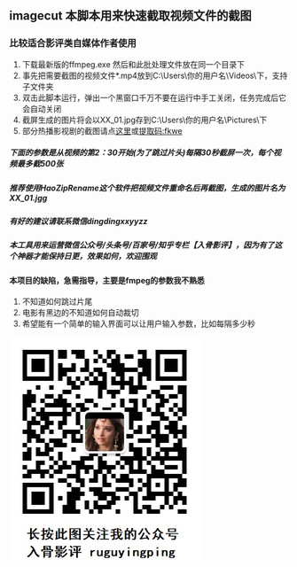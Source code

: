 ## imagecut 本脚本用来快速截取视频文件的截图
### 比较适合影评类自媒体作者使用
1. 下载最新版的ffmpeg.exe 然后和此批处理文件放在同一个目录下
2. 事先把需要截图的视频文件*.mp4放到C:\Users\你的用户名\Videos\下，支持子文件夹
3. 双击此脚本运行，弹出一个黑窗口千万不要在运行中手工关闭，任务完成后它会自动关闭
4. 截屏生成的图片将会以XX_01.jpg存到C:\Users\你的用户名\Pictures\下
5. 部分热播影视剧的截图请点[这里](https://shimo.im/docs/Px6JDYGrpQrprcvx "需要百度网盘app扫一扫")或[提取码:fkwe](https://pan.baidu.com/s/1gnQOtehnlERcic7B2iqz0A "提取码:fkwe 复制这段内容后打开百度网盘手机App，操作更方便哦")
##### 下面的参数是从视频的第2：30开始(为了跳过片头)每隔30秒截屏一次，每个视频最多截500张
##### 推荐使用HaoZipRename这个软件把视频文件重命名后再截图，生成的图片名为XX_01.jgg
##### 有好的建议请联系微信dingdingxxyyzz
##### 本工具用来运营微信公众号/头条号/百家号/知乎专栏【入骨影评】，因为有了这个神器才能保持日更，效果如何，欢迎围观

#### 本项目的缺陷，急需指导，主要是fmpeg的参数我不熟悉
1. 不知道如何跳过片尾
2. 电影有黑边的不知道如何自动裁切
3. 希望能有一个简单的输入界面可以让用户输入参数，比如每隔多少秒

![微信公众号入骨影评](/we.jpg "入骨影评")
